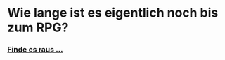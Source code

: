 # Wie lange ist es eigentlich noch bis zum RPG?
### [Finde es raus ...](https//feterfaffay.github.io/wielangnochbiszumrpg)
